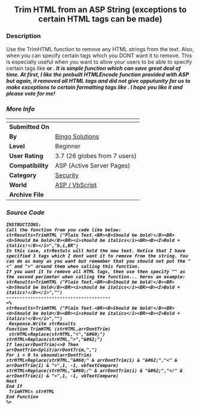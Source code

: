 ﻿<div align="center">

## Trim HTML from an ASP String \(exceptions to certain HTML tags can be made\)


</div>

### Description

Use the TrimHTML function to remove any HTML strings from the text. Also, when you can specify certain tags which you DONT want it to remove. This is especially useful when you want to allow your users to be able to specify certain tags like <B> or <I>. It is simple function which can save great deal of time. At first, I like the prebuilt HTMLEncode function provided with ASP but again, it removed all HTML tags and did not give opputunity for us to make exceptions to certain formatting tags like <B>. I hope you like it and please vote for me!
 
### More Info
 


<span>             |<span>
---                |---
**Submitted On**   |
**By**             |[Bingo Solutions](https://github.com/Planet-Source-Code/PSCIndex/blob/master/ByAuthor/bingo-solutions.md)
**Level**          |Beginner
**User Rating**    |3.7 (26 globes from 7 users)
**Compatibility**  |ASP \(Active Server Pages\)
**Category**       |[Security](https://github.com/Planet-Source-Code/PSCIndex/blob/master/ByCategory/security__4-14.md)
**World**          |[ASP / VbScript](https://github.com/Planet-Source-Code/PSCIndex/blob/master/ByWorld/asp-vbscript.md)
**Archive File**   |[](https://github.com/Planet-Source-Code/bingo-solutions-trim-html-from-an-asp-string-exceptions-to-certain-html-tags-can-be-made__4-6568/archive/master.zip)





### Source Code

```
INSTRUCTIONS:
Call the function from you code like below:
strResults=TrimHTML ("Plain Text.<BR><B>Should be bold!</B><BR><b>Should be bold</B><BR><i>should be italics</i><BR><B><I>Bold + italics!</B></i>","b,i,BR")
In this case, strRestuls will hold the new text. Notice that I have specified 3 tags which I dont want it to remove from the string. You can do as many as you want but remember that you should not put the "<" and ">" around them when calling this function.
If you want it to remove all HTML tags, then use then specify "" as the second perimeter when calling the function... heres an example:
strResults=TrimHTML ("Plain Text.<BR><B>Should be bold!</B><BR><b>Should be bold</B><BR><i>should be italics</i><BR><B><I>Bold + italics!</B></i>","")
---------------------------------------
<%
strResults=TrimHTML ("Plain Text.<BR><B>Should be bold!</B><BR><b>Should be bold</B><BR><i>should be italics</i><BR><B><I>Bold + italics!</B></i>","")
 Response.Write strResults
Function TrimHTML (strHTML,arrDontTrim)
 strHTML=Replace(strHTML,"<","&#60;")
strHTML=Replace(strHTML,">","&#62;")
If len(arrDontTrim)<>0 Then
arrDontTrim=Split(arrDontTrim,",")
For i = 0 to ubound(arrDontTrim)
strHTML=Replace(strHTML,"&#60;" & arrDontTrim(i) & "&#62;","<" & arrDontTrim(i) & ">",1, -1, vbTextCompare)
strHTML=Replace(strHTML,"&#60;/" & arrDontTrim(i) & "&#62;","</" & arrDontTrim(i) & ">",1, -1, vbTextCompare)
Next
End If
 TrimHTMl= strHTML
End Function
%>
```

